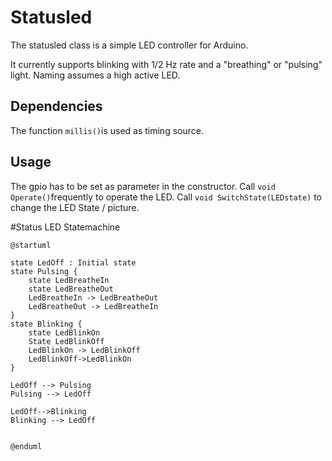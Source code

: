 # Statusled 

The statusled class is a simple LED controller for Arduino. 

It currently supports blinking with 1/2 Hz rate and a "breathing" or "pulsing" light. 
Naming assumes a high active LED.

## Dependencies

The function ```millis()```is used as timing source. 

## Usage

 The gpio has to be set as parameter in the constructor. 
 Call ```void Operate()```frequently to operate the LED.
 Call ```void SwitchState(LEDstate)``` to change the LED State / picture. 

#Status LED Statemachine



```plantuml
@startuml

state LedOff : Initial state
state Pulsing {
    state LedBreatheIn
    state LedBreatheOut
    LedBreatheIn -> LedBreatheOut
    LedBreatheOut -> LedBreatheIn
}
state Blinking {
    state LedBlinkOn
    State LedBlinkOff
    LedBlinkOn -> LedBlinkOff
    LedBlinkOff->LedBlinkOn
}

LedOff --> Pulsing
Pulsing --> LedOff

LedOff-->Blinking
Blinking --> LedOff


@enduml

```